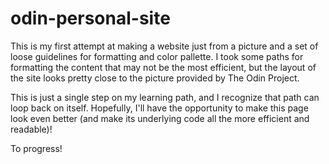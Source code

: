 # odin-personal-site

This is my first attempt at making a website just from a picture and a set of loose guidelines for formatting and color pallette. I took some paths for formatting the content that may not be the most efficient, but the layout of the site looks pretty close to the picture provided by The Odin Project.

This is just a single step on my learning path, and I recognize that path can loop back on itself. Hopefully, I'll have the opportunity to make this page look even better (and make its underlying code all the more efficient and readable)!

To progress!
